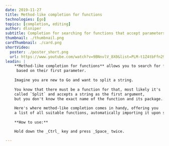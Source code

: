 ```yaml
---
date: 2019-11-27
title: Method-like completion for functions
technologies: [go]
topics: [completion, editing]
author: dlsniper
subtitle: Completion for searching for functions that accept parameters of a certain type.
thumbnail: ./thumbnail.png
cardThumbnail: ./card.png
shortVideo:
  poster: ./poster_short.png
  url: https://www.youtube.com/watch?v=9BNnvlV_8X0&list=PLM-t1Z4tbFfn291KlSOQE_ulCAyzXO3uA
leadin: |
    **Method-like completion for functions** allows you to search for functions
     based on their first parameter.
    
    Imagine you are new to Go and want to split a string.
    
    You know that there must be a function for that, most likely it's
    called `Split` and accepts a string as the first argument,
    but you don't know the exact name of the function and its package.
    
    Here's where method-like completion comes in handy, offering you
    a list of all suitable functions, automatically importing it upon selection.
    
    **How to use:**

    Hold down the _Ctrl_ key and press _Space_ twice.

---
```

